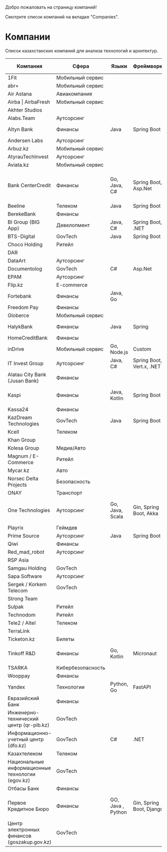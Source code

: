 Добро пожаловать на страницу компаний!

Смотрите список компаний на вкладке "Companies".

# Компании

Список казахстанских компаний для анализа технологий и архитектур.

| Компания                 | Сфера         | Языки             | Фреймворки                | Базы данных     | Прочее                   |
|--------------------------|----------------|-------------------|---------------------------|------------------|---------------------------|
| 1Fit                     | Мобильный сервис |                   |                           |                  |                           |
| abr+                     | Мобильный сервис |                   |                           |                  |                           |
| Air Astana               | Авиакомпания   |                   |                           |                  |                           |
| Airba \| AirbaFresh      | Мобильный сервис |                   |                           |                  |                           |
| Akhter Studios           |                |                   |                           |                  |                           |
| Alabs.Team               | Аутсорсинг     |                   |                           |                  |                           |
| Altyn Bank               | Финансы        | Java              | Spring Boot               | PostgreSQL       | Kafka, OpenShift          |
| Andersen Labs            | Аутсорсинг     |                   |                           |                  |                           |
| Arbuz.kz                 | Мобильный сервис |                   |                           |                  |                           |
| AtyrauTechInvest         | Аутсорсинг     |                   |                           |                  |                           |
| Aviata.kz                | Мобильный сервис |                   |                           |                  |                           |
| Bank CenterCredit        | Финансы        | Go, Java, C#      | Spring Boot, Asp.Net      |PostgreSQL, Oracle|Camunda, Kafka, Redis, Kubernetes, GitLab-CI|
| Beeline                  | Телеком        | Java              | Spring Boot               |                  |                           |
| BerekeBank               | Финансы        |                   |                           |                  |                           |
| BI Group (BIG App)       | Девелопмент    | Java, C#          | Spring Boot, .NET         | PostgreSQL       | K8s                       |
| BTS-Digital              | GovTech        | Java              | Spring Boot               | PostgreSQL       |                           |
| Choco Holding            | Ритейл         |                   |                           |                  |                           |
| DAR                      |                |                   |                           |                  |                           |
| DataArt                 | Аутсорсинг     |                   |                           |                  |                           |
| Documentolog             | GovTech        | C#                | Asp.Net                   |                  |                           |
| EPAM                     | Аутсорсинг     |                   |                           |                  |                           |
| Flip.kz                  | E-commerce     |                   |                           |                  |                           |
| Fortebank                | Финансы        | Java, Go          |                           |                  |                           |
| Freedom Pay              | Финансы        |                   |                           |                  |                           |
| Globerce                 | Мобильный сервис |                   |                           |                  |                           |
| HalykBank                | Финансы        | Java              | Spring                    | Oracle           | Kafka, Redis              |
| HomeCreditBank          | Финансы        |                   |                           |                  |                           |
| inDrive                  | Мобильный сервис | Go, Node.js       | Custom                    | PostgreSQL       | gRPC, Kafka               |
| IT Invest Group          | Аутсорсинг     | Java, C#          | Spring Boot, Vert.x, .NET | PostgreSQL       |                          |
| Alatau City Bank (Jusan Bank) | Финансы        |                   |                           |                  |                           |
| Kaspi                    | Финансы        | Java, Kotlin      | Spring Boot               | PostgreSQL       | Kafka, Redis, OpenShift   |
| Kassa24                  | Финансы        |                   |                           |                  |                           |
| KazDream Technologies    | GovTech        | Java              | Spring Boot               | PostgreSQL       | K8s                       |
| Kcell                    | Телеком        |                   |                           |                  |                           |
| Khan Group               |                |                   |                           |                  |                           |
| Kolesa Group             | Медиа/Авто     |                   |                           |                  |                           |
| Magnum / E-Commerce      | Ритейл         |                   |                           |                  |                           |
| Mycar.kz                 | Авто           |                   |                           |                  |                           |
| Norsec Delta Projects    | Безопасность   |                   |                           |                  |                           |
| ONAY                     | Транспорт      |                   |                           |                  |                           |
| One Technologies         | Аутсорсинг     | Go, Java, Scala   | Gin, Spring Boot, Akka    |Oracle,  PostgreSQL|Kafka, Redis, Kubernetes, GitLab-CI|
| Playrix                  | Геймдев        |                   |                           |                  |                           |
| Prime Source             | Аутсорсинг     | Java              | Spring Boot               | PostgreSQL       | K8s                       |
| Qiwi                     | Финансы        |                   |                           |                  |                           |
| Red_mad_robot            | Аутсорсинг     |                   |                           |                  |                           |
| RSP Asia                 |                |                   |                           |                  |                           |
| Samgau Holding           | GovTech        |                   |                           |                  |                           |
| Sapa Software            | Аутсорсинг     |                   |                           |                  |                           |
| Sergek / Korkem Telecom  | GovTech        |                   |                           |                  |                           |
| Strong Team              |                |                   |                           |                  |                           |
| Sulpak                   | Ритейл         |                   |                           |                  |                           |
| Technodom                | Ритейл         |                   |                           |                  |                           |
| Tele2 / Altel            | Телеком        |                   |                           |                  |                           |
| TerraLink                |                |                   |                           |                  |                           |
| Ticketon.kz              | Билеты         |                   |                           |                  |                           |
| Tinkoff R&D              | Финансы        | Go, Kotlin        | Micronaut                 | PostgreSQL       | Kafka, gRPC, Docker       |
| TSARKA                   | Кибербезопасность |                   |                           |                  |                           |
| Wooppay                  | Финансы        |                   |                           |                  |                           |
| Yandex                   | Технологии     | Python, Go        | FastAPI                   | YDB, PostgreSQL  | gRPC, Kubernetes          |
| Евразийский Банк         | Финансы        |                   |                           |                  |                           |
| Инженерно-технический центр (qr-pib.kz) | GovTech        |                   |                           |                  |                           |
| Информационно-учетный центр (dfo.kz) | GovTech        | C#                | .NET                      | MS SQLServer, PostgreSQL |                           |
| Казахтелеком             | Телеком        |                   |                           |                  |                           |
| Национальные информационные технологии (egov.kz) | GovTech        |                   |                           |                  |                           |
| Отбасы Банк              | Финансы        |                   |                           |                  |                           |
| Первое Кредитное Бюро    | Финансы        | GO, Java , Python | Gin, Spring Boot, Django  |PostgreSQL, Oracle|Kafka, Redis, Kubernetes, GitLab-CI|
| Центр электронных финансов (goszakup.gov.kz)       | GovTech        |                   |                           |                  |                           |
